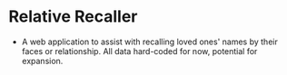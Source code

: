 # Relative Recaller
- A web application to assist with recalling loved ones' names by their faces or relationship. All data hard-coded for now, potential for expansion.
